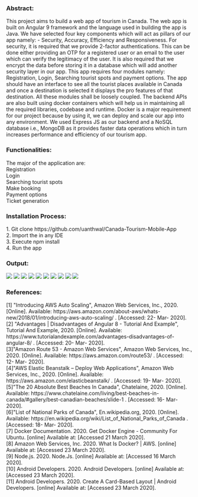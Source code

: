 <h3><b>Abstract:</b></h3>This project aims to build a web app of tourism in Canada. The web app is built on Angular 9 framework and the language used in building the app is Java. We have selected four key components which will act as pillars of our app namely: - Security, Accuracy, Efficiency and Responsiveness. For security, it is required that we provide 2-factor authentications.
This can be done either providing an OTP for a registered user or an email to the user which can verify the legitimacy of the user. It is also required that we encrypt the data before storing it in a
database which will add another security layer in our app. This app requires four modules namely: Registration, Login, Searching tourist spots and payment options. The app should
have an interface to see all the tourist places available in Canada and once a destination is
selected it displays the pro features of that destination. All these modules shall be loosely coupled. The backend APIs are also built using
docker containers which will help us in maintaining all the required libraries, codebase and runtime.
Docker is a major requirement for our project because by using it, we can deploy and scale our app
into any environment. We used Express JS as our backend and a NoSQL database i.e., MongoDB as it provides
faster data operations which in turn increases performance and efficiency of our tourism app.

<h3><b>Functionalities:</b></h3>The major of the application are:<br/>
Registration<br/>
Login<br/>
Searching tourist spots<br/>
Make booking<br/>
Payment options<br/>
Ticket generation<br/>

<h3><b>Installation Process:</b></h3>1. Git clone https://github.com/uanthwal/Canada-Tourism-Mobile-App<br/>
2. Import the in any IDE<br/>
3. Execute npm install<br/>
4. Run the app<br/>


<h3><b>Output:</b></h3>
<div>
  <img src="https://github.com/uanthwal/travel-app-web/blob/master/demo/image_1.png" />
  <img src="https://github.com/uanthwal/travel-app-web/blob/master/demo/image_2.png" />
  <img src="https://github.com/uanthwal/travel-app-web/blob/master/demo/image_3.png" />
  <img src="https://github.com/uanthwal/travel-app-web/blob/master/demo/image_4.png" />
  <img src="https://github.com/uanthwal/travel-app-web/blob/master/demo/image_5.png" />
  <img src="https://github.com/uanthwal/travel-app-web/blob/master/demo/image_6.png" />
  <img src="https://github.com/uanthwal/travel-app-web/blob/master/demo/image_7.png" />
  <img src="https://github.com/uanthwal/travel-app-web/blob/master/demo/image_8.png" />
  <img src="https://github.com/uanthwal/travel-app-web/blob/master/demo/image_9.png" />
  <img src="https://github.com/uanthwal/travel-app-web/blob/master/demo/image_10.png" />
<div>

<h3><b>References:</b></h3>
[1] "Introducing AWS Auto Scaling", Amazon Web Services, Inc., 2020. [Online]. Available: https://aws.amazon.com/about-aws/whats-new/2018/01/introducing-aws-auto-scaling/ . [Accessed: 22- Mar- 2020].<br/>
[2] "Advantages | Disadvantages of Angular 8 - Tutorial And Example", Tutorial And Example, 2020. [Online]. Available: https://www.tutorialandexample.com/advantages-disadvantages-of-angular-8/ . [Accessed: 20- Mar- 2020].<br/>
[3]"Amazon Route 53 - Amazon Web Services", Amazon Web Services, Inc., 2020. [Online]. Available: https://aws.amazon.com/route53/ . [Accessed: 12- Mar- 2020].<br/>
[4]"AWS Elastic Beanstalk – Deploy Web Applications", Amazon Web Services, Inc., 2020. [Online]. Available: https://aws.amazon.com/elasticbeanstalk/ . [Accessed: 19- Mar- 2020].<br/>
[5]"The 20 Absolute Best Beaches In Canada", Chatelaine, 2020. [Online]. Available: https://www.chatelaine.com/living/best-beaches-in-canada/#gallery/best-canadian-beaches/slide-1 . [Accessed: 16- Mar- 2020].<br/>
[6]"List of National Parks of Canada", En.wikipedia.org, 2020. [Online]. Available: https://en.wikipedia.org/wiki/List_of_National_Parks_of_Canada . [Accessed: 18- Mar- 2020].<br/>
[7] Docker Documentation. 2020. Get Docker Engine - Community For Ubuntu. [online] Available at: <https://docs.docker.com/install/linux/docker-ce/ubuntu/ > [Accessed 21 March 2020].<br/>
[8] Amazon Web Services, Inc. 2020. What Is Docker? | AWS. [online] Available at: <https://aws.amazon.com/docker/ > [Accessed 23 March 2020].<br/>
[9] Node.js. 2020. Node.Js. [online] Available at: <https://nodejs.org/en/ > [Accessed 16 March 2020].<br/>
[10] Android Developers. 2020. Android Developers. [online] Available at: <https://developer.android.com/ > [Accessed 23 March 2020].<br/>
[11] Android Developers. 2020. Create A Card-Based Layout  |  Android Developers. [online] Available at: <https://developer.android.com/guide/topics/ui/layout/cardview > [Accessed 23 March 2020].<br/>

